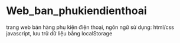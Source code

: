 # Web_ban_phukiendienthoai
trang web bán hàng phụ kiện điện thoại, ngôn ngữ sử dụng: html/css javascript, lưu trữ dữ liệu bằng localStorage
